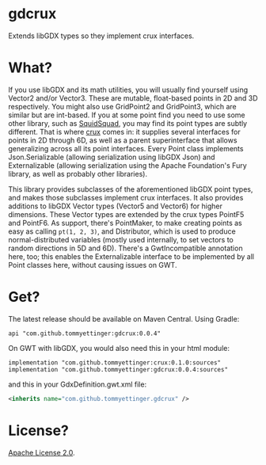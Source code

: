 # gdcrux
Extends libGDX types so they implement crux interfaces.

# What?

If you use libGDX and its math utilities, you will usually find yourself using Vector2 and/or Vector3. These are
mutable, float-based points in 2D and 3D respectively. You might also use GridPoint2 and GridPoint3, which are similar
but are int-based. If you at some point find you need to use some other library, such as
[SquidSquad](https://github.com/yellowstonegames/SquidSquad), you may find its point types are subtly different. That is
where [crux](https://github.com/tommyettinger/crux) comes in: it supplies several interfaces for points in 2D through
6D, as well as a parent superinterface that allows generalizing across all its point interfaces. Every Point class
implements Json.Serializable (allowing serialization using libGDX Json) and Externalizable (allowing serialization using
the Apache Foundation's Fury library, as well as probably other libraries).

This library provides subclasses of the aforementioned libGDX point types, and makes those subclasses implement crux
interfaces. It also provides additions to libGDX Vector types (Vector5 and Vector6) for higher dimensions. These Vector
types are extended by the crux types PointF5 and PointF6. As support, there's PointMaker, to make creating points as
easy as calling `pt(1, 2, 3)`, and Distributor, which is used to produce normal-distributed variables (mostly used
internally, to set vectors to random directions in 5D and 6D). There's a GwtIncompatible annotation here, too; this
enables the Externalizable interface to be implemented by all Point classes here, without causing issues on GWT.

# Get?

The latest release should be available on Maven Central. Using Gradle:

```
api "com.github.tommyettinger:gdcrux:0.0.4"
```

On GWT with libGDX, you would also need this in your html module:
```
implementation "com.github.tommyettinger:crux:0.1.0:sources"
implementation "com.github.tommyettinger:gdcrux:0.0.4:sources"
```
and this in your GdxDefinition.gwt.xml file:
```xml
<inherits name="com.github.tommyettinger.gdcrux" />
```

# License?
[Apache License 2.0](LICENSE).